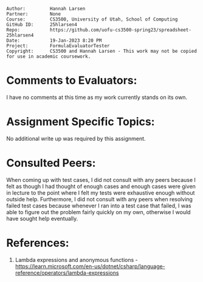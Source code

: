 ﻿```
Author:			Hannah Larsen
Partner:		None
Course:			CS3500, University of Utah, School of Computing
GitHub ID:		25hlarsen4
Repo:			https://github.com/uofu-cs3500-spring23/spreadsheet-25hlarsen4
Date:			19-Jan-2023 8:20 PM
Project:		FormulaEvaluatorTester
Copyright:		CS3500 and Hannah Larsen - This work may not be copied for use in academic coursework.
```


# Comments to Evaluators:

I have no comments at this time as my work currently stands on its own.

# Assignment Specific Topics:

No additional write up was required by this assignment.

# Consulted Peers:

When coming up with test cases, I did not consult with any peers because I felt as though I had thought of enough
cases and enough cases were given in lecture to the point where I felt my tests were exhaustive enough without outside 
help. Furthermore, I did not consult with any peers when resolving failed test cases because whenever I ran into a 
test case that failed, I was able to figure out the problem fairly quickly on my own, otherwise I would have 
sought help eventually.

# References:

1. Lambda expressions and anonymous functions - https://learn.microsoft.com/en-us/dotnet/csharp/language-reference/operators/lambda-expressions
